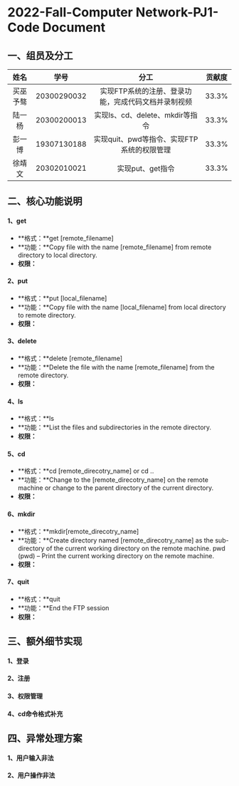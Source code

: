 # 2022-Fall-Computer Network-PJ1-Code Document

## 一、组员及分工

|   姓名   |    学号     |                        分工                         | 贡献度 |
| :------: | :---------: | :-------------------------------------------------: | :----: |
| 买巫予骜 | 20300290032 | 实现FTP系统的注册、登录功能，完成代码文档并录制视频 | 33.3%  |
|  陆一杨  | 20300200013 |           实现ls、cd、delete、mkdir等指令           | 33.3%  |
|  彭一博  | 19307130188 |     实现quit、pwd等指令、实现FTP系统的权限管理      | 33.3%  |
|  徐靖文  | 20302010021 |                  实现put、get指令                   | 33.3%  |





## 二、核心功能说明

#### 1、get

- **格式：**get [remote_filename]
- **功能：**Copy file with the name [remote_filename] from remote directory to local directory. 
- **权限：**



#### 2、put

- **格式：**put [local_filename]
- **功能：**Copy file with the name [local_filename] from local directory to remote directory. 
- **权限：**



#### 3、delete

- **格式：**delete [remote_filename]
- **功能：**Delete the file with the name [remote_filename] from the remote directory. 
- **权限：**



#### 4、ls

- **格式：**ls
- **功能：**List the files and subdirectories in the remote directory. 
- **权限：**



#### 5、cd

- **格式：**cd [remote_direcotry_name] or cd ..
- **功能：**Change to the [remote_direcotry_name] on the remote machine or change to the parent directory of the current directory. 
- **权限：**



#### 6、mkdir

- **格式：**mkdir[remote_direcotry_name]
- **功能：**Create directory named [remote_direcotry_name] as the sub-directory of the current working directory on the remote machine. pwd (pwd) – Print the current working directory on the remote machine. 
- **权限：**



#### 7、quit

- **格式：**quit
- **功能：**End the FTP session
- **权限：**





## 三、额外细节实现

#### 1、登录



#### 2、注册



#### 3、权限管理



#### 4、cd命令格式补充



#### 

## 四、异常处理方案

#### 1、用户输入非法

#### 2、用户操作非法
